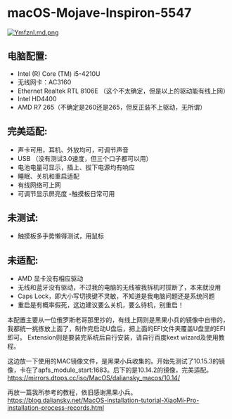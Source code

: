 # macOS-Mojave-Inspiron-5547

[![YmfznI.md.png](https://s1.ax1x.com/2020/05/07/YmfznI.md.png)](https://imgchr.com/i/YmfznI)


## 电脑配置: 
  - Intel (R) Core (TM) i5-4210U 
  - 无线网卡：AC3160
  - Ethernet Realtek RTL 8106E （这个不太确定，但是以上的驱动能有线上网）
  - Intel HD4400
  - AMD R7 265（不确定是260还是265，但反正装不上驱动，无所谓）
  
 ## 完美适配:
  - 声卡可用，耳机、外放均可，可调节声音
  - USB （没有测试3.0速度，但三个口子都可以用）
  - 电池电量可显示，插上、拔下电源均有响应
  - 睡眠、关机和重启适配
  - 有线网络可上网
  - 可调节显示屏亮度
  -触摸板日常可用
  
## 未测试: 
  - 触摸板多手势懒得测试，用鼠标
  
  ## 未适配: 
  - AMD 显卡没有相应驱动
  - 无线和蓝牙没有驱动，不过我的电脑的无线被我拆机时拔断了，本来就没用
  - Caps Lock，即大小写切换键不灵敏，不知道是我电脑问题还是系统问题
  - 重启是有概率假死，这边建议要么关机，要么待机，别重启！
   
本配置主要从一位俄罗斯老哥那里抄的，有线上网则是黑果小兵的镜像中自带的，我都统一挑拣放上面了，制作完启动U盘后，把上面的EFI文件夹覆盖U盘里的EFI即可。
Extension则是要装完系统后自行安装，请自行百度kext wizard及使用教程。

这边放一下使用的MAC镜像文件，是黑果小兵收集的。开始先测试了10.15.3的镜像，卡在了apfs_module_start:1683。后下的是10.14.2的镜像，完美适配。
https://mirrors.dtops.cc/iso/MacOS/daliansky_macos/10.14/

再放一篇我所参考的教程，依旧感谢黑果小兵。
https://blog.daliansky.net/MacOS-installation-tutorial-XiaoMi-Pro-installation-process-records.html






